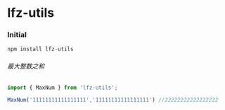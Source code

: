 # lfz-utils

### Initial 
```js
npm install lfz-utils
```
###### 最大整数之和 
```js
import { MaxNum } from 'lfz-utils';

MaxNum('11111111111111111','11111111111111111') //22222222222222222
```
